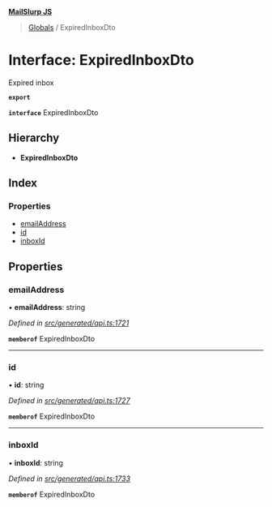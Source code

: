 **[MailSlurp JS](../README.md)**

> [Globals](../README.md) / ExpiredInboxDto

# Interface: ExpiredInboxDto

Expired inbox

**`export`** 

**`interface`** ExpiredInboxDto

## Hierarchy

* **ExpiredInboxDto**

## Index

### Properties

* [emailAddress](expiredinboxdto.md#emailaddress)
* [id](expiredinboxdto.md#id)
* [inboxId](expiredinboxdto.md#inboxid)

## Properties

### emailAddress

•  **emailAddress**: string

*Defined in [src/generated/api.ts:1721](https://github.com/mailslurp/mailslurp-client/blob/359c034/src/generated/api.ts#L1721)*

**`memberof`** ExpiredInboxDto

___

### id

•  **id**: string

*Defined in [src/generated/api.ts:1727](https://github.com/mailslurp/mailslurp-client/blob/359c034/src/generated/api.ts#L1727)*

**`memberof`** ExpiredInboxDto

___

### inboxId

•  **inboxId**: string

*Defined in [src/generated/api.ts:1733](https://github.com/mailslurp/mailslurp-client/blob/359c034/src/generated/api.ts#L1733)*

**`memberof`** ExpiredInboxDto
